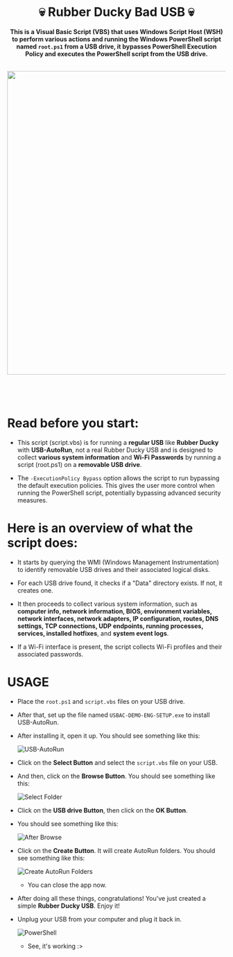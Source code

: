 <div align=center>

# 💀 Rubber Ducky Bad USB 💀

**This is a Visual Basic Script (VBS) that uses Windows Script Host (WSH) to perform various actions and running the Windows PowerShell script named `root.ps1` from a USB drive, it bypasses PowerShell Execution Policy and executes the PowerShell script from the USB drive.**

<br><img src="https://github.com/isPique/Rubber-Ducky-Bad-USB/assets/139041426/c637196b-5fab-4970-b9ab-b4555e8a105a" width="700">
</div>

#
<br>

# Read before you start:

* This script (script.vbs) is for running a **regular USB** like **Rubber Ducky** with **USB-AutoRun**, not a real Rubber Ducky USB and is designed to collect **various system information** and **Wi-Fi Passwords** by running a script (root.ps1) on a **removable USB drive**.

* The `-ExecutionPolicy Bypass` option allows the script to run bypassing the default execution policies. This gives the user more control when running the PowerShell script, potentially bypassing advanced security measures.

# Here is an overview of what the script does:

* It starts by querying the WMI (Windows Management Instrumentation) to identify removable USB drives and their associated logical disks.

* For each USB drive found, it checks if a "Data" directory exists. If not, it creates one.

* It then proceeds to collect various system information, such as **computer info, network information, BIOS, environment variables, network interfaces, network adapters, IP configuration, routes, DNS settings, TCP connections, UDP endpoints, running processes, services, installed hotfixes**, and **system event logs**.

* If a Wi-Fi interface is present, the script collects Wi-Fi profiles and their associated passwords.

# USAGE

* Place the `root.ps1` and `script.vbs` files on your USB drive.

* After that, set up the file named `USBAC-DEMO-ENG-SETUP.exe` to install USB-AutoRun.

* After installing it, open it up. You should see something like this:
  
   ![USB-AutoRun](https://github.com/isPique/Rubber-Ducky-Bad-USB/assets/139041426/897df7dc-1352-4465-803b-3aabecce4bee)

* Click on the **Select Button** and select the `script.vbs` file on your USB.

* And then, click on the **Browse Button**. You should see something like this:

  ![Select Folder](https://github.com/isPique/Rubber-Ducky-Bad-USB/assets/139041426/42d80fcf-f8c1-4639-a9b0-1ce63432a1e3)

* Click on the **USB drive Button**, then click on the **OK Button**.

* You should see something like this:

  ![After Browse](https://github.com/isPique/Rubber-Ducky-Bad-USB/assets/139041426/5f4ddf17-8106-47b1-9fd3-a808e8aa4fbd)

* Click on the **Create Button**. It will create AutoRun folders. You should see something like this:

  ![Create AutoRun Folders](https://github.com/isPique/Rubber-Ducky-Bad-USB/assets/139041426/d92ca1d1-c16a-4af3-9b62-11cf55fe8d28)

  * You can close the app now.

* After doing all these things, congratulations! You've just created a simple **Rubber Ducky USB**. Enjoy it!

* Unplug your USB from your computer and plug it back in.

  ![PowerShell](https://github.com/isPique/Rubber-Ducky-Bad-USB/assets/139041426/224eb470-21e9-4260-96e1-07fa4ea11cb8)

  * See, it's working :>

